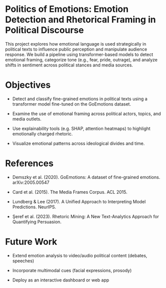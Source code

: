 # Politics of Emotions: Emotion Detection and Rhetorical Framing in Political Discourse
This project explores how emotional language is used strategically in political texts to influence public perception and manipulate audience response. We build a pipeline using transformer-based models to detect emotional framing, categorize tone (e.g., fear, pride, outrage), and analyze shifts in sentiment across political stances and media sources.

# Objectives
- Detect and classify fine-grained emotions in political texts using a transformer model fine-tuned on the GoEmotions dataset.

- Examine the use of emotional framing across political actors, topics, and media outlets.

- Use explainability tools (e.g. SHAP, attention heatmaps) to highlight emotionally charged rhetoric.

- Visualize emotional patterns across ideological divides and time.

# References
- Demszky et al. (2020). GoEmotions: A dataset of fine-grained emotions. arXiv:2005.00547

- Card et al. (2015). The Media Frames Corpus. ACL 2015.

- Lundberg & Lee (2017). A Unified Approach to Interpreting Model Predictions. NeurIPS.

- Şeref et al. (2023). Rhetoric Mining: A New Text-Analytics Approach for Quantifying Persuasion.

# Future Work
- Extend emotion analysis to video/audio political content (debates, speeches)

- Incorporate multimodal cues (facial expressions, prosody)

- Deploy as an interactive dashboard or web app

